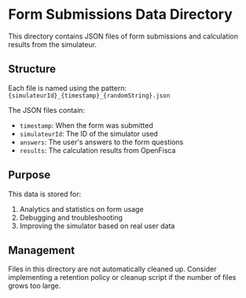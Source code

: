 # Form Submissions Data Directory

This directory contains JSON files of form submissions and calculation results from the simulateur.

## Structure

Each file is named using the pattern: `{simulateurId}_{timestamp}_{randomString}.json`

The JSON files contain:
- `timestamp`: When the form was submitted
- `simulateurId`: The ID of the simulator used
- `answers`: The user's answers to the form questions
- `results`: The calculation results from OpenFisca

## Purpose

This data is stored for:
1. Analytics and statistics on form usage
2. Debugging and troubleshooting
3. Improving the simulator based on real user data

## Management

Files in this directory are not automatically cleaned up. Consider implementing a retention policy or cleanup script if the number of files grows too large.

